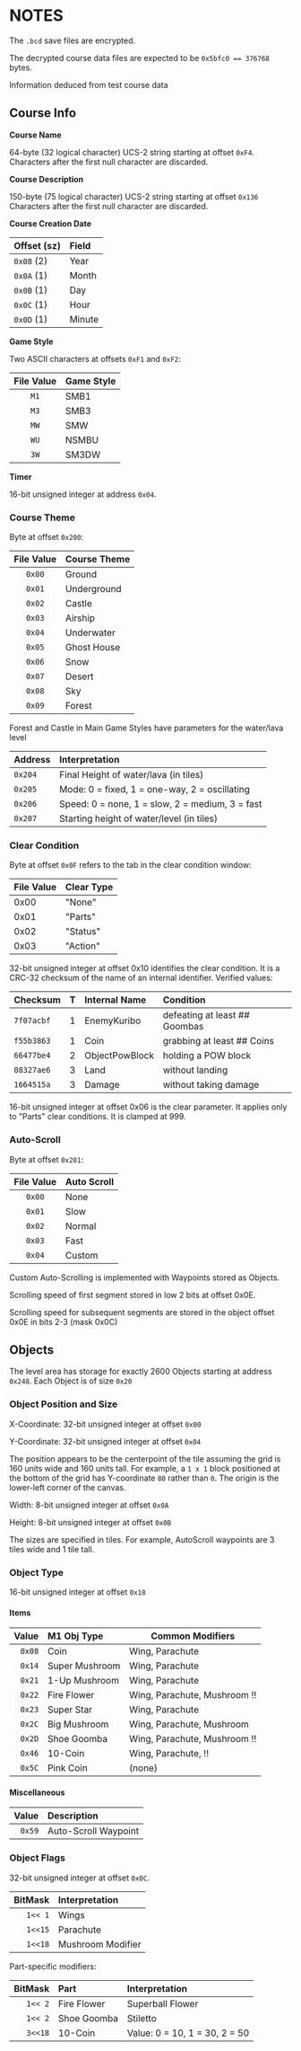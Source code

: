 # NOTES

The `.bcd` save files are encrypted.

The decrypted course data files are expected to be `0x5bfc0 == 376768` bytes.

Information deduced from test course data


## Course Info

**Course Name**

64-byte (32 logical character) UCS-2 string starting at offset `0xF4`.
Characters after the first null character are discarded.

**Course Description**

150-byte (75 logical character) UCS-2 string starting at offset `0x136`
Characters after the first null character are discarded.

**Course Creation Date**

| Offset (sz) | Field  |
|:------------|:-------|
| `0x08` (2)  | Year   |
| `0x0A` (1)  | Month  |
| `0x0B` (1)  | Day    |
| `0x0C` (1)  | Hour   |
| `0x0D` (1)  | Minute |

**Game Style**

Two ASCII characters at offsets `0xF1` and `0xF2`:

| File Value | Game Style |
|:----------:|:-----------|
|    `M1`    | SMB1       |
|    `M3`    | SMB3       |
|    `MW`    | SMW        |
|    `WU`    | NSMBU      |
|    `3W`    | SM3DW      |

**Timer**

16-bit unsigned integer at address `0x04`.

### Course Theme

Byte at offset `0x200`:

| File Value | Course Theme |
|:----------:|:-------------|
|   `0x00`   | Ground       |
|   `0x01`   | Underground  |
|   `0x02`   | Castle       |
|   `0x03`   | Airship      |
|   `0x04`   | Underwater   |
|   `0x05`   | Ghost House  |
|   `0x06`   | Snow         |
|   `0x07`   | Desert       |
|   `0x08`   | Sky          |
|   `0x09`   | Forest       |

Forest and Castle in Main Game Styles have parameters for the water/lava level

| Address | Interpretation                                  |
|:--------|:------------------------------------------------|
| `0x204` | Final Height of water/lava (in tiles)           |
| `0x205` | Mode: 0 = fixed, 1 = one-way, 2 = oscillating   |
| `0x206` | Speed: 0 = none, 1 = slow, 2 = medium, 3 = fast |
| `0x207` | Starting height of water/level (in tiles)       |

### Clear Condition

Byte at offset `0x0F` refers to the tab in the clear condition window:

| File Value | Clear Type |
|:-----------|:-----------|
| 0x00       | "None"     |
| 0x01       | "Parts"    |
| 0x02       | "Status"   |
| 0x03       | "Action"   |

32-bit unsigned integer at offset 0x10 identifies the clear condition.  It is a
CRC-32 checksum of the name of an internal identifier.  Verified values:

| Checksum | T | Internal Name  | Condition                     |
|:---------|:--|:---------------|:------------------------------|
|`7f07acbf`| 1 | EnemyKuribo    | defeating at least ## Goombas |
|`f55b3863`| 1 | Coin           | grabbing at least ## Coins    |
|`66477be4`| 2 | ObjectPowBlock | holding a POW block           |
|`08327ae6`| 3 | Land           | without landing               |
|`1664515a`| 3 | Damage         | without taking damage         |

16-bit unsigned integer at offset 0x06 is the clear parameter.  It applies
only to "Parts" clear conditions.  It is clamped at 999.

### Auto-Scroll

Byte at offset `0x201`:

| File Value | Auto Scroll |
|:----------:|:------------|
|   `0x00`   | None        |
|   `0x01`   | Slow        |
|   `0x02`   | Normal      |
|   `0x03`   | Fast        |
|   `0x04`   | Custom      |

Custom Auto-Scrolling is implemented with Waypoints stored as Objects.

Scrolling speed of first segment stored in low 2 bits at offset 0x0E.

Scrolling speed for subsequent segments are stored in the object offset 0x0E in
bits 2-3 (mask 0x0C)

## Objects

The level area has storage for exactly 2600 Objects starting at address `0x248`.
Each Object is of size `0x20`

### Object Position and Size

X-Coordinate: 32-bit unsigned integer at offset `0x00`

Y-Coordinate: 32-bit unsigned integer at offset `0x04`


The position appears to be the centerpoint of the tile assuming the grid is
160 units wide and 160 units tall.  For example, a `1 x 1` block positioned at
the bottom of the grid has Y-coordinate `80` rather than `0`.  The origin is the
lower-left corner of the canvas.

Width: 8-bit unsigned integer at offset `0x0A`

Height: 8-bit unsigned integer at offset `0x0B`

The sizes are specified in tiles.  For example, AutoScroll waypoints are 3 tiles
wide and 1 tile tall.

### Object Type

16-bit unsigned integer at offset `0x18`

#### Items

| Value | M1 Obj Type    | Common Modifiers             |
|------:|:---------------|------------------------------|
| `0x08`| Coin           | Wing, Parachute              |
| `0x14`| Super Mushroom | Wing, Parachute              |
| `0x21`| 1-Up Mushroom  | Wing, Parachute              |
| `0x22`| Fire Flower    | Wing, Parachute, Mushroom !! |
| `0x23`| Super Star     | Wing, Parachute              |
| `0x2C`| Big Mushroom   | Wing, Parachute, Mushroom    |
| `0x2D`| Shoe Goomba    | Wing, Parachute, Mushroom !! |
| `0x46`| 10-Coin        | Wing, Parachute, !!          |
| `0x5C`| Pink Coin      | (none)                       |

#### Miscellaneous

| Value | Description          |
|------:|:---------------------|
| `0x59`| Auto-Scroll Waypoint |

### Object Flags

32-bit unsigned integer at offset `0x0C`.

| BitMask | Interpretation    |
|--------:|:------------------|
| `1<< 1` | Wings             |
| `1<<15` | Parachute         |
| `1<<18` | Mushroom Modifier |

Part-specific modifiers:

| BitMask | Part        | Interpretation                |
|--------:|:------------|:------------------------------|
| `1<< 2` | Fire Flower | Superball Flower              |
| `1<< 2` | Shoe Goomba | Stiletto                      |
| `3<<18` | 10-Coin     | Value: 0 = 10, 1 = 30, 2 = 50 |
